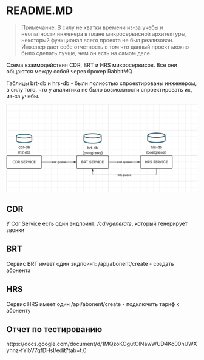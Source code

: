 <h1>README.MD</h1>

<blockquote>
<p>Примечание: В силу не хватки времени из-за учебы и неопытности инженера в плане микросервисной архитектуры, некоторый функционал всего проекта не был реализован. Инженер дает себе отчетность в том что данный проект можно было сделать лучше, чем он есть на самом деле.</p>
</blockquote>

<p> Схема взаимодействия CDR, BRT и HRS микросервисов. Все они общаются между собой через брокер RabbitMQ </p>
<p>Таблицы brt-db и hrs-db - были полностью спроектированы инженером, в силу того, что у аналитика не было возможности спроектировать их, из-за учебы.</p>

![img.png](img.png)

<h2>CDR</h2>
<p> У Cdr Service есть один эндпоинт: <i>/cdr/generate</i>, который генерирует звонки </p>


<h2>BRT</h2>
<p>Сервис BRT имеет один эндпоинт: /api/abonent/create - создать абонента</p>

<h2>HRS</h2>
<p>Сервис HRS имеет один /api/abonent/create - подключить тариф к абоненту</p>


<h2> Отчет по тестированию </h2>
https://docs.google.com/document/d/1MQzoKOgutOlNawWUD4Ko00nUWXyhnz-fYibV7qfDHsI/edit?tab=t.0
